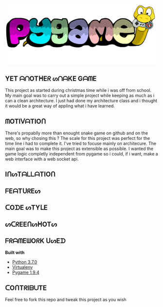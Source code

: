![alt text](pygame.png "Logo Title Text 1")

## YET ᗩᑎOTᕼEᖇ ᔕᑎᗩKE GᗩᗰE
This project as started during christmas time while i was off from school.
My main goal was to carry out a simple project while keeping as much as
i can a clean architecture. I just had done my architecture class
and i thought it would be a great way of appling what i have learned.

## ᗰOTIᐯᗩTIOᑎ
There's propablly more than enought snake game on github and on the web, so why 
chosing this ? The scale for this project was perfect for the time line i had to complete 
it. I've tried to focuse mainly on architecure. The main goal was to make this project as 
extensible as possible. I wanted the game logic completly independent from pygame so i could,
 if i want, make a web interface with a web socket api.
 
## IᑎᔕTᗩᒪᒪᗩTIOᑎ

## ᖴEᗩTᑌᖇEᔕ

## ᑕOᗪE ᔕTYᒪE

## ᔕᑕᖇEEᑎᔕᕼOTᔕ

## ᖴᖇᗩᗰEᗯOᖇK ᑌᔕEᗪ
<b>Built with</b>
- [Python 3.7.0](https://www.python.org/downloads/release/python-370/)
- [Virtualenv](https://virtualenv.pypa.io/en/latest/)
- [Pygame 1.9.4](https://www.pygame.org/news)

## ᑕOᑎTᖇIᗷᑌTE
Feel free to fork this repo and tweak this project as you wish